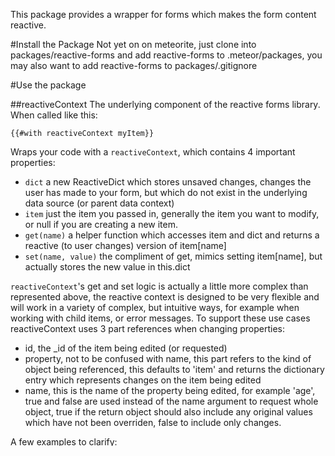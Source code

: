 This package provides a wrapper for forms which makes the form content reactive.

#Install the Package
Not yet on on meteorite, just clone into packages/reactive-forms and add reactive-forms to .meteor/packages, you may also want to add reactive-forms to packages/.gitignore

#Use the package

##reactiveContext
The underlying component of the reactive forms library. When called like this:

	{{#with reactiveContext myItem}}

Wraps your code with a `reactiveContext`, which contains 4 important properties:
 - `dict` a new ReactiveDict which stores unsaved changes, changes the user has made to your form, but which do not exist in the underlying data source (or parent data context)
 - `item` just the item you passed in, generally the item you want to modify, or null if you are creating a new item.
 - `get(name)` a helper function which accesses item and dict and returns a reactive (to user changes) version of item[name]
 - `set(name, value)` the compliment of get, mimics setting item[name], but actually stores the new value in this.dict

`reactiveContext`'s get and set logic is actually a little more complex than represented above, the reactive context is designed to be very flexible and will work in a variety of complex, but intuitive ways, for example when working with child items, or error messages. To support these use cases reactiveContext uses 3 part references when changing properties:
 - id, the _id of the item being edited (or requested)
 - property, not to be confused with name, this part refers to the kind of object being referenced, this defaults to 'item' and returns the dictionary entry which represents changes on the item being edited
 - name, this is the name of the property being edited, for example 'age', true and false are used instead of the name argument to request whole object, true if the return object should also include any original values which have not been overriden, false to include only changes.

A few examples to clarify:

 - I want to access the age property of the item we are editing:
        this.get(this._id, 'item', 'age');
   Note that this.get defaults id and property to this._id and 'item' respectively, so all that is really necessary is:
        this.get('age');
 - I want to store an error message about the age property:
        this.set('errors', 'age', 'age must be between 18 and 100');
 - I want to get the error message about the age property:
        this.get('errors', 'age');
 - I am in a child context and want to get info about the parent context
        this.get(parentId, 'item', 'maxChildCount');
   Note the parentContext is added as a property to any reactiveContext, for convenince

The full get and set signatures:

`get(id, property, name)` - All three arguments are optional, but optional parameters are processed in reverse order, if one argument is supplied it is assumed to be name, two arguments are assumed to be name and property, etc. Each argument defaults to the following:
 - id - this._id
 - property - 'item'
 - name - true (if null will return the entire object as specified by id, property and extended by any values found in the dict)

`set(id, property, name, value)` - id and property are optional, name and value are required. As in get the optional parameters are dropped from the right of the arguments list, and id and property are defaulted to the same values.

`set` does not support a null name value, there are several reasons for this:
 1. The use case for replacing the entire object is not clear, and it seems like this feature would be used by accident more likely than on purpose.
 2. Replacing the whole item is more likely to cause id changes, which are not supported. (if, for example duplicating an item, you might be tempted to simply replace the empty new item with the already populated original, resulting in and _id collision)
 3. Replacing the whole item ignores the fact that dictionary values override underlying item values only if they exist, so calling `this.set('item', null, {'name': 'new'})` would set the name property of the object being edited, but would not have the expected effect of removing other values which might be present.

##form
The form helper is intended to the be the most commonly used helper in the forms library, the form helper provides two things in addition to the base functionality provided by the reactiveContext helper
 1. The form helper provides several additional helper functions which relate specifically to forms, and in particular many of them relate to validation.
    - validate(name, value, schema) validates the property name with value value against the specified schema, or this.schema, returns true if the value is valid. Error messages are stored in this.errors
    validateAll(item, schema) validates all fields in schema, like validate returns true if valid and stores errors in this.errors;
    inputValue(element) examins an element (presumably an input element or other form control) and returns an object with two keys, name and value, used by the change event handler to deturmine which property to update, and what the new value should be.
    fields returns the keys for the schema object, useful for autolayout of forms

 2. The form helper also provides event handling
    When the forms library handles an event, it looks for a named handler in the local data context (the `this` of the event handler).

    To use event handlers just add your handler as an additional hash argument to the form tag (eg `{{form item=item onSubmit=onSubmit}}``)

    Event handlers are called with some custom arguments followed by the standard event arguments provided by meteor.

    The form helper handles 4 events:
        - onSubmit, this function will be called when your form is submitted with the following 2 arguments:
           - values, any changes made to the object
           - original, the object as it was passed in - we currently do not garuntee that child objects of the original item have not been modified
        - onChange, this function is called when a form input is modified. If you implement this function remember that you are overriding the default onChange function, and should apply all changes using `this.set`. The method is passed two parameters, which we currently use a very simple process to obtain (if they are incorrect or insufficient you can access the e and tmpl parameters which are passed through):
           - name, name of the field being modified
           - value, the new value
        - onLiveChange, this handler has identical arguments and behavior to onChange, but watches a more agressive set of events, and as a result updates more quickly. You can redirect onLiveChange events to the onChange handler by passing `liveChange=true` when creating the form
        - onInvalid, this handler is fired instead of the onSubmit event if form validation fails, your function will be called with one argument:
            - errors, a dictionary, who's keys corrospond the the propertyNames in the provided schema. Any key with a truthy value represents an error, the default validator function will set errors[name] to an array containing all the errors related to the name property (eg, required, min length, etc.)



